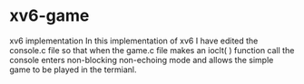 # xv6-game
xv6 implementation
In this implementation of xv6 I have edited the console.c file so that when the game.c file makes an ioclt( ) function call the console enters non-blocking non-echoing mode and allows the simple game to be played in the termianl.
